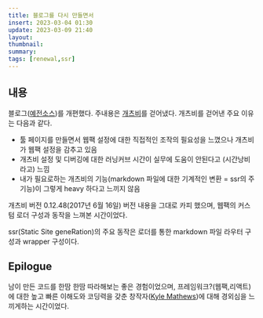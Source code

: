 ```yaml
---
title: 블로그를 다시 만들면서
insert: 2023-03-04 01:30
update: 2023-03-09 21:40
layout: 
thumbnail: 
summary: 
tags: [renewal,ssr]
---
```


## 내용
블로그(<a href="https://github.com/RedPeanut/redpeanut.github.io.src-archived" target="_blank">예전소스</a>)를 개편했다.
주내용은 <a href="https://github.com/gatsbyjs/gatsby" target="_blank">개츠비</a>를 걷어냈다. 개츠비를 걷어낸 주요 이유는 다음과 같다.

- 툴 페이지를 만들면서 웹팩 설정에 대한 직접적인 조작의 필요성을 느꼈으나 개츠비가 웹팩 설정을 감추고 있음
- 개츠비 설정 및 디버깅에 대한 러닝커브 시간이 실무에 도움이 안된다고 (시간낭비라고) 느낌
- 내가 필요로하는 개츠비의 기능(markdown 파일에 대한 기계적인 변환 = ssr의 주기능)이 그렇게 heavy 하다고 느끼지 않음

개츠비 버전 0.12.48(2017년 6월 16일) 버전 내용을 그대로 카피 했으며, 웹팩의 커스텀 로더 구성과 동작을 느껴본 시간이었다.

ssr(Static Site geneRation)의 주요 동작은 로더를 통한 markdown 파일 라우터 구성과 wrapper 구성이다.

## Epilogue
남이 만든 코드를 한땀 한땀 따라해보는 좋은 경험이었으며, 프레임워크?(웹팩,리액트)에 대한 높고 빠른 이해도와 코딩력을 갖춘 창작자(<a href="https://github.com/KyleAMathews" target="_blank">Kyle Mathews</a>)에 대해 경외심을 느끼게하는 시간이었다.
